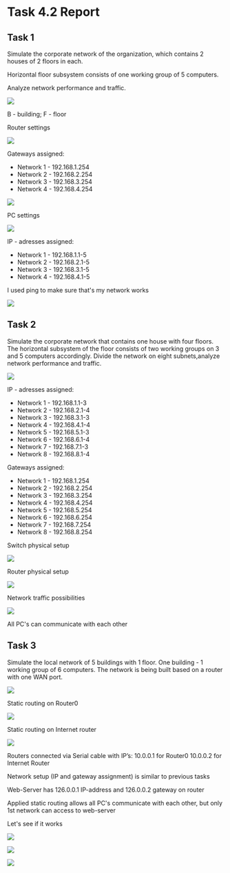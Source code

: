 # Task 4.2 Report
## Task 1
Simulate the corporate network of the organization, which contains 2 houses of 2 floors in each. 

Horizontal floor subsystem consists of one working group of 5 computers. 

Analyze network performance and traffic.

![](Screenshots/Screen1.png)

B - building; F - floor

Router settings

![](Screenshots/Screen2.png)

Gateways assigned:
* Network 1 - 192.168.1.254
* Network 2 - 192.168.2.254
* Network 3 - 192.168.3.254
* Network 4 - 192.168.4.254

![](Screenshos/Screen3.png)

PC settings

![](Screenshots/Screen4.png)

IP - adresses assigned:
* Network 1 - 192.168.1.1-5
* Network 2 - 192.168.2.1-5
* Network 3 - 192.168.3.1-5
* Network 4 - 192.168.4.1-5

I used ping to make sure that's my network works

![](Screenshots/Screen5.png)
## Task 2
Simulate the corporate network that contains one
house with four floors. 
The horizontal subsystem of the floor consists of two working groups on 3 and 5 computers accordingly. 
Divide the network on eight subnets,analyze network performance and traffic.

![](Screenshots/Screen6.png)

IP - adresses assigned:
* Network 1 - 192.168.1.1-3
* Network 2 - 192.168.2.1-4
* Network 3 - 192.168.3.1-3
* Network 4 - 192.168.4.1-4
* Network 5 - 192.168.5.1-3
* Network 6 - 192.168.6.1-4
* Network 7 - 192.168.7.1-3
* Network 8 - 192.168.8.1-4

Gateways assigned:
* Network 1 - 192.168.1.254
* Network 2 - 192.168.2.254
* Network 3 - 192.168.3.254
* Network 4 - 192.168.4.254
* Network 5 - 192.168.5.254
* Network 6 - 192.168.6.254
* Network 7 - 192.168.7.254
* Network 8 - 192.168.8.254

Switch physical setup

![](Screenshots/Screen7.png)

Router physical setup

![](Screenshots/Screen8.png)

Network traffic possibilities

![](Screenshots/Screen9.png)

All PC's can communicate with each other
## Task 3
Simulate the local network of 5 buildings with 1 floor.
One building - 1 working group of 6 computers. 
The network is being built based on a router with one WAN port.

![](Screenshots/Screen10.png)

Static routing on Router0

![](Screenshots/Screen13.png)

Static routing on Internet router

![](Screenshots/Screen14.png)

Routers connected via Serial cable with IP’s:
10.0.0.1 for Router0
10.0.0.2 for Internet Router

Network setup (IP and gateway assignment) is similar to previous tasks

Web-Server has 126.0.0.1 IP-address and 126.0.0.2 gateway on router

Applied static routing allows all PC's communicate with each other, but only 1st network can access to web-server

Let's see if it works

![](Screenshots/Screen11.png)

![](Screenshots/Screen12.png)

![](Screenshots/Screen15.png)

